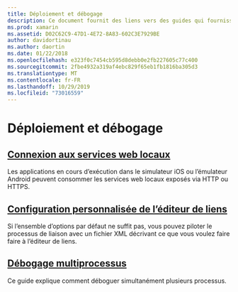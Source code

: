 ```yaml
---
title: Déploiement et débogage
description: Ce document fournit des liens vers des guides qui fournissent plus d’informations sur l’utilisation du débogage multiprocessus et les configurations personnalisées de l’éditeur de liens.
ms.prod: xamarin
ms.assetid: D02C62C9-47D1-4E72-8A83-602C3E7929BE
author: davidortinau
ms.author: daortin
ms.date: 01/22/2018
ms.openlocfilehash: e323f0c7454cb595d8debb0e2fb227605c77c400
ms.sourcegitcommit: 2fbe4932a319af4ebc829f65eb1fb1816ba305d3
ms.translationtype: MT
ms.contentlocale: fr-FR
ms.lasthandoff: 10/29/2019
ms.locfileid: "73016559"
---
```

# <a name="deployment--debugging"></a>Déploiement et débogage

## <a name="connect-to-local-web-servicesconnect-to-local-web-servicesmd"></a>[Connexion aux services web locaux](connect-to-local-web-services.md)

Les applications en cours d’exécution dans le simulateur iOS ou l’émulateur Android peuvent consommer les services web locaux exposés via HTTP ou HTTPS.

## <a name="custom-linker-configurationlinkermd"></a>[Configuration personnalisée de l’éditeur de liens](linker.md)

Si l’ensemble d’options par défaut ne suffit pas, vous pouvez piloter le processus de liaison avec un fichier XML décrivant ce que vous voulez faire faire à l’éditeur de liens.

## <a name="multi-process-debuggingmulti-process-debuggingmd"></a>[Débogage multiprocessus](multi-process-debugging.md)

Ce guide explique comment déboguer simultanément plusieurs processus.
